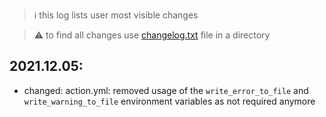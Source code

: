 > :information_source: this log lists user most visible changes

> :warning: to find all changes use [changelog.txt](https://github.com/andry81/gh-action--accum-board-stats/blob/master/changelog.txt) file in a directory

## 2021.12.05:
* changed: action.yml: removed usage of the `write_error_to_file` and `write_warning_to_file` environment variables as not required anymore
